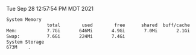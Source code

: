 Tue Sep 28 12:57:54 PM MDT 2021
```bash
System Memory
               total        used        free      shared  buff/cache   available
Mem:           7.7Gi       646Mi       4.9Gi       7.0Mi       2.1Gi       6.7Gi
Swap:          7.6Gi       224Mi       7.4Gi
System Storage
673M	.
```
```bash
